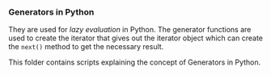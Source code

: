 ### Generators in Python
<p>
They are used for <i>lazy evaluation</i> in Python. The generator functions are used to create the iterator that gives out the iterator object which can create the <code>next()</code> method to get the necessary result.
</p>

This folder contains scripts explaining the concept of Generators in Python. 
